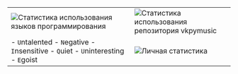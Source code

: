 <table>
  <tr>
    <td>
      <img src="https://github-readme-stats.vercel.app/api/top-langs/?username=issamansur&show_icons=true&theme=radical&layout=compact" alt="Статистика использования языков программирования" />
    </td>
    <td>
      <img src="https://github-readme-stats.vercel.app/api/pin/?username=issamansur&repo=vkpymusic&show_icons=true&theme=radical" alt="Статистика использования репозитория vkpymusic" />
    </td>
  </tr>
  <tr>
    <td>
- <code>U</code>ntalented
- <code>N</code>egative
- <code>I</code>nsensitive 
- <code>Q</code>uiet
- <code>U</code>ninteresting
- <code>E</code>goist
    </td>
    <td>
      <img src="https://github-readme-stats.vercel.app/api?username=issamansur&show_icons=true&theme=radical" alt="Личная статистика"/>
    </td>
  </tr
</table>


